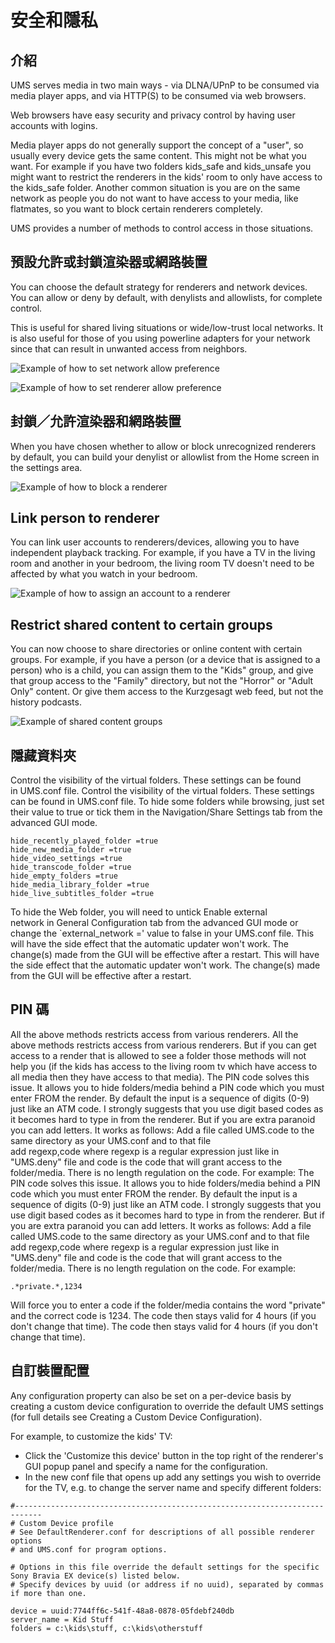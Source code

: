# 安全和隱私

## 介紹

UMS serves media in two main ways - via DLNA/UPnP to be consumed via media player apps, and via HTTP(S) to be consumed via web browsers.

Web browsers have easy security and privacy control by having user accounts with logins.

Media player apps do not generally support the concept of a "user", so usually every device gets the same content. This might not be what you want. For example if you have two folders kids_safe and kids_unsafe you might want to restrict the renderers in the kids' room to only have access to the kids_safe folder. Another common situation is you are on the same network as people you do not want to have access to your media, like flatmates, so you want to block certain renderers completely.

UMS provides a number of methods to control access in those situations.

## 預設允許或封鎖渲染器或網路裝置
You can choose the default strategy for renderers and network devices. You can allow or deny by default, with denylists and allowlists, for complete control.

This is useful for shared living situations or wide/low-trust local networks. It is also useful for those of you using powerline adapters for your network since that can result in unwanted access from neighbors.

![Example of how to set network allow preference](@site/docs/img/whats-new-in-v14-network-allowblock-preference.png)

![Example of how to set renderer allow preference](@site/docs/img/whats-new-in-v14-renderer-allow-preference.png)

## 封鎖／允許渲染器和網路裝置

When you have chosen whether to allow or block unrecognized renderers by default, you can build your denylist or allowlist from the Home screen in the settings area.

![Example of how to block a renderer](@site/docs/img/whats-new-in-v14-block-renderer.png)

## Link person to renderer

You can link user accounts to renderers/devices, allowing you to have independent playback tracking. For example, if you have a TV in the living room and another in your bedroom, the living room TV doesn't need to be affected by what you watch in your bedroom.

![Example of how to assign an account to a renderer](@site/docs/img/whats-new-in-v14-assign-account-to-renderer.png)

## Restrict shared content to certain groups

You can now choose to share directories or online content with certain groups. For example, if you have a person (or a device that is assigned to a person) who is a child, you can assign them to the "Kids" group, and give that group access to the "Family" directory, but not the "Horror" or "Adult Only" content. Or give them access to the Kurzgesagt web feed, but not the history podcasts.

![Example of shared content groups](@site/docs/img/whats-new-in-v14-shared-content-group.png)

## 隱藏資料夾

Control the visibility of the virtual folders. These settings can be found in UMS.conf file. Control the visibility of the virtual folders. These settings can be found in UMS.conf file. To hide some folders while browsing, just set their value to true or tick them in the Navigation/Share Settings tab from the advanced GUI mode.

```
hide_recently_played_folder =true
hide_new_media_folder =true
hide_video_settings =true
hide_transcode_folder =true
hide_empty_folders =true
hide_media_library_folder =true
hide_live_subtitles_folder =true
```

To hide the Web folder, you will need to untick Enable external network in General Configuration tab from the advanced GUI mode or change the `external_network =' value to false in your UMS.conf file. This will have the side effect that the automatic updater won't work. The change(s) made from the GUI will be effective after a restart. This will have the side effect that the automatic updater won't work. The change(s) made from the GUI will be effective after a restart.

## PIN 碼

All the above methods restricts access from various renderers. All the above methods restricts access from various renderers. But if you can get access to a render that is allowed to see a folder those methods will not help you (if the kids has access to the living room tv which have access to all media then they have access to that media). The PIN code solves this issue. It allows you to hide folders/media behind a PIN code which you must enter FROM the render. By default the input is a sequence of digits (0-9) just like an ATM code. I strongly suggests that you use digit based codes as it becomes hard to type in from the renderer. But if you are extra paranoid you can add letters. It works as follows: Add a file called UMS.code to the same directory as your UMS.conf and to that file add regexp,code where regexp is a regular expression just like in "UMS.deny" file and code is the code that will grant access to the folder/media. There is no length regulation on the code. For example: The PIN code solves this issue. It allows you to hide folders/media behind a PIN code which you must enter FROM the render. By default the input is a sequence of digits (0-9) just like an ATM code. I strongly suggests that you use digit based codes as it becomes hard to type in from the renderer. But if you are extra paranoid you can add letters. It works as follows: Add a file called UMS.code to the same directory as your UMS.conf and to that file add regexp,code where regexp is a regular expression just like in "UMS.deny" file and code is the code that will grant access to the folder/media. There is no length regulation on the code. For example:
```
.*private.*,1234
```

Will force you to enter a code if the folder/media contains the word "private" and the correct code is 1234. The code then stays valid for 4 hours (if you don't change that time). The code then stays valid for 4 hours (if you don't change that time).

## 自訂裝置配置

Any configuration property can also be set on a per-device basis by creating a custom device configuration to override the default UMS settings (for full details see Creating a Custom Device Configuration).

For example, to customize the kids' TV:
- Click the 'Customize this device' button in the top right of the renderer's GUI popup panel and specify a name for the configuration.
- In the new conf file that opens up add any settings you wish to override for the TV, e.g. to change the server name and specify different folders:
```
#----------------------------------------------------------------------------
# Custom Device profile
# See DefaultRenderer.conf for descriptions of all possible renderer options
# and UMS.conf for program options.

# Options in this file override the default settings for the specific Sony Bravia EX device(s) listed below.
# Specify devices by uuid (or address if no uuid), separated by commas if more than one.

device = uuid:7744ff6c-541f-48a8-0878-05fdebf240db
server_name = Kid Stuff
folders = c:\kids\stuff, c:\kids\otherstuff
```
